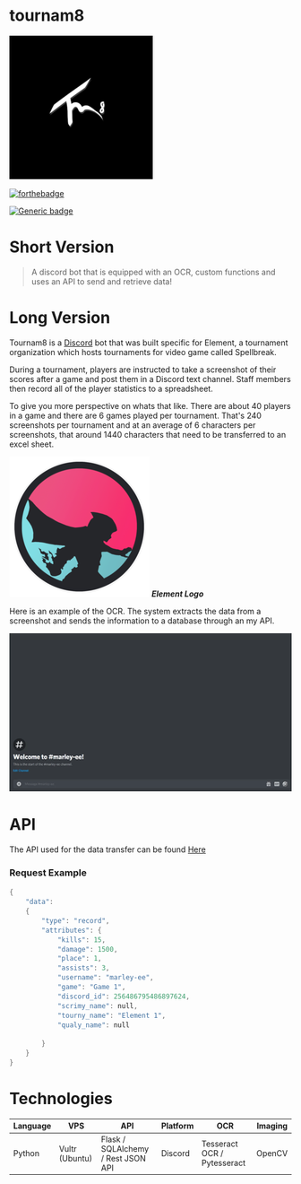 # tournam8

 ![](pics/tournam8-logo.png) 

[![forthebadge](https://forthebadge.com/images/badges/made-with-python.svg)](https://forthebadge.com) 

[![Generic badge](https://img.shields.io/badge/Bot_Status-Live-Green.svg)](https://shields.io/)







# Short Version

> A discord bot that is equipped with an OCR, custom functions and uses an API to send and retrieve data!


# Long Version

Tournam8 is a [Discord](https://en.wikipedia.org/wiki/Discord_(software)) bot that was built specific for Element, a tournament organization which hosts tournaments for video game called Spellbreak.

During a tournament, players are instructed to take a screenshot of their scores after a game and post them in a Discord text channel. Staff members then record all of the player statistics to a spreadsheet. 

To give you more perspective on whats that like. There are about 40 players in a game and there are 6 games played per tournament. That's 240 screenshots per tournament and at an average of 6 characters per screenshots, that around 1440 characters that need to be transferred to an excel sheet.



![](pics/logo-element.png)
***Element Logo***

Here is an example of the OCR. The system extracts the data from a screenshot and sends the information to a database through an my API.


![](pics/ocr-example.gif)



# API

The API used for the data transfer can be found [Here](https://github.com/adavila0703/elements-API)

### Request Example
```cpp
{
    "data":
    {
        "type": "record",
        "attributes": {
            "kills": 15,
            "damage": 1500,
            "place": 1,
            "assists": 3,
            "username": "marley-ee",
            "game": "Game 1",
            "discord_id": 256486795486897624,
            "scrimy_name": null,
            "tourny_name": "Element 1",
            "qualy_name": null

        }
    }
}
```


# Technologies

| Language | VPS            | API                                | Platform | OCR                         | Imaging |
|----------|----------------|------------------------------------|----------|-----------------------------|---------|
| Python   | Vultr (Ubuntu) | Flask / SQLAlchemy / Rest JSON API | Discord  | Tesseract OCR / Pytesseract | OpenCV  |

